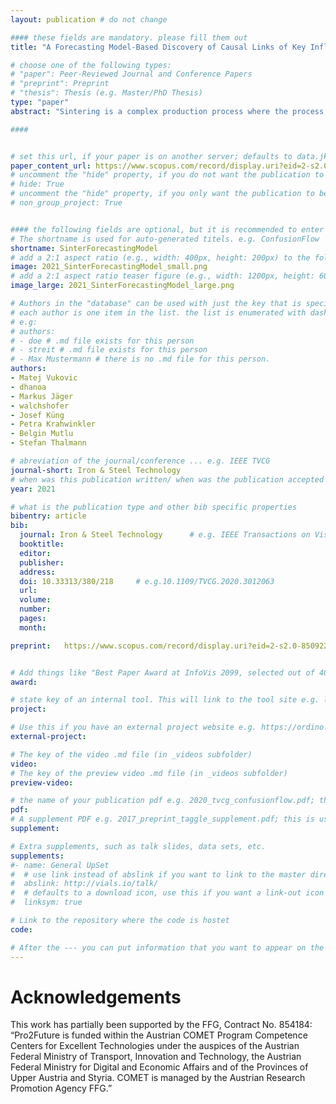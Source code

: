 ```yaml
---
layout: publication # do not change

#### these fields are mandatory. please fill them out
title: "A Forecasting Model-Based Discovery of Causal Links of Key Influencing Performance Quality Indicators for Sinter Production Improvement" # title of your publication 

# choose one of the following types:
# "paper": Peer-Reviewed Journal and Conference Papers
# "preprint": Preprint
# "thesis": Thesis (e.g. Master/PhD Thesis)
type: "paper"
abstract: "Sintering is a complex production process where the process stability and product quality depend on various parameters. Building a forecasting model improves this process. Artificial intelligence (AI) approaches show promising results in comparison to current physical models. They are mostly considered black box models because of their hidden layers. Due to their complexity and limited traceability, it is difficult to draw conclusions for real sinter processes and improving the physical models in a running plant. This challenge is addressed by focusing on detecting causal links from AI-based forecasting models in order to improve the understanding of sintering and optimizing existing physical models." # insert the abstract of your publication between the quotes; you can use html e.g. to make links (<a></a>) or generate bold (<b></b>) etc. text 

####


# set this url, if your paper is on another server; defaults to data.jku-vds-lab.at
paper_content_url: https://www.scopus.com/record/display.uri?eid=2-s2.0-85092267170&origin=inward&txGid=5f94bfde7a78639aa60327d0e70e1a23
# uncomment the "hide" property, if you do not want the publication to be displayed on the website (usually you don't need this)
# hide: True
# uncomment the "hide" property, if you only want the publication to be displayed on your personal page (i.e. publications where you contributed, but does not have anything to do with the Vis Group e.g. Master Thesis,...)
# non_group_project: True


#### the following fields are optional, but it is recommended to enter as much information as possible
# The shortname is used for auto-generated titels. e.g. ConfusionFlow
shortname: SinterForecastingModel
# add a 2:1 aspect ratio (e.g., width: 400px, height: 200px) to the folder /assets/images/papers/ e.g. 2020_tvcg_confusionflow.png
image: 2021_SinterForecastingModel_small.png
# add a 2:1 aspect ratio teaser figure (e.g., width: 1200px, height: 600px) to the folder /assets/images/papers/ e.g. 2020_tvcg_confusionflow_teaser.png
image_large: 2021_SinterForecastingModel_large.png

# Authors in the "database" can be used with just the key that is specified in the corresponding .md file (usually it is the lastname in lower case e.g. doe). Authors that do not have an individual page here should be stated with their full name (e.g. John Doe)
# each author is one item in the list. the list is enumerated with dashes ("-")
# e.g:
# authors:
# - doe # .md file exists for this person
# - streit # .md file exists for this person
# - Max Mustermann # there is no .md file for this person.
authors:
- Matej Vukovic
- dhanoa
- Markus Jäger
- walchshofer
- Josef Küng
- Petra Krahwinkler
- Belgin Mutlu
- Stefan Thalmann

# abreviation of the journal/conference ... e.g. IEEE TVCG
journal-short: Iron & Steel Technology
# when was this publication written/ when was the publication accepted (e.g. 2020)
year: 2021

# what is the publication type and other bib specific properties
bibentry: article
bib:
  journal: Iron & Steel Technology		# e.g. IEEE Transactions on Visualization and Computer Graphics (to appear)
  booktitle: 
  editor: 
  publisher: 
  address: 
  doi: 10.33313/380/218		# e.g.10.1109/TVCG.2020.3012063
  url: 
  volume: 
  number: 
  pages:
  month: 

preprint:	https://www.scopus.com/record/display.uri?eid=2-s2.0-85092267170&origin=inward&txGid=5f94bfde7a78639aa60327d0e70e1a23 # here you can put the preprint link (arxiv.org, osf.io,...) e.g. https://arxiv.org/abs/1910.00969


# Add things like "Best Paper Award at InfoVis 2099, selected out of 4000 submissions"
award:

# state key of an internal tool. This will link to the tool site e.g. lineup (usually not needed)
project: 

# Use this if you have an external project website e.g. https://ordino.caleydoapp.org/
external-project: 

# The key of the video .md file (in _videos subfolder)
video: 
# The key of the preview video .md file (in _videos subfolder)
preview-video:

# the name of your publication pdf e.g. 2020_tvcg_confusionflow.pdf; this is usually uploaded to the caleydo aws server
pdf: 
# A supplement PDF e.g. 2017_preprint_taggle_supplement.pdf; this is usually uploaded to the caleydo aws server
supplement: 

# Extra supplements, such as talk slides, data sets, etc.
supplements:
#- name: General UpSet
#  # use link instead of abslink if you want to link to the master directory
#  abslink: http://vials.io/talk/
#  # defaults to a download icon, use this if you want a link-out icon
#  linksym: true

# Link to the repository where the code is hostet
code: 

# After the --- you can put information that you want to appear on the website using markdown formatting or HTML. A good example are acknowledgements, extra references, an erratum, etc.
---
```


# Acknowledgements
This work has partially been supported by the FFG, Contract No. 854184: “Pro2Future is funded within the Austrian COMET Program Competence Centers for Excellent Technologies under the auspices of the Austrian Federal Ministry of Transport, Innovation and Technology, the Austrian Federal Ministry for Digital and Economic Affairs and of the Provinces of Upper Austria and Styria. COMET is managed by the Austrian Research Promotion Agency FFG.”